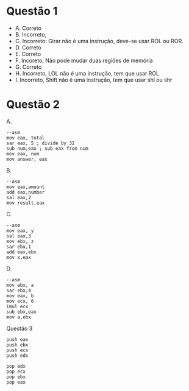 # Questão 1
* A. Correto
* B. Incorreto,
* C. Incorreto: Girar não é uma instrução, deve-se usar ROL ou ROR.
* D. Correto
* E. Correto
* F. Incoreto, Não pode mudar duas regiões de memória
* G. Correto
* H. Incorreto, LOL não é uma instrução, tem que usar ROL
* I. Incorreto, Shift não é uma instrução, tem que usar shl ou shr
# Questão 2
A.
```
--asm
mov eax, total
sar eax, 5 ; divide by 32
sub num,eax ; sub eax from num
mov eax, num
mov answer, eax
```
B.
```
--asm
mov eax,amount
add eax,number
sal eax,2 
mov result,eax 
```
C.
```
--asm
mov eax, y
sal eax,3 
mov ebx, z
sar ebx,1
add eax,ebx
mov x,eax
```
D.
```
--asm
mov ebx, a
sar ebx,4
mov eax, b
mov ecx, 6
imul ecx 
sub ebx,eax
mov a,ebx
```
Questão 3
```
push eax
push ebx
push ecx
push edx

pop edx
pop ecx
pop ebx
pop eax
```
